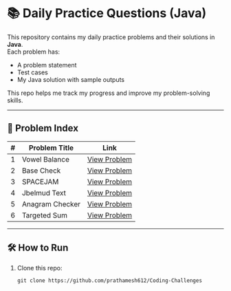 # 📚 Daily Practice Questions (Java)

This repository contains my daily practice problems and their solutions in **Java**.  
Each problem has:
- A problem statement
- Test cases
- My Java solution with sample outputs

This repo helps me track my progress and improve my problem-solving skills.  

---

## 📖 Problem Index

| # | Problem Title | Link          |
|---|---------------|---------------|
| 1 | Vowel Balance | [View Problem](./problem-01-vowel-balance) |
| 2 | Base Check | [View Problem](./problem-02-base-check) |
| 3 | SPACEJAM | [View Problem](./problem-03-spacejam) |
| 4 | Jbelmud Text | [View Problem](./problem-04-jbelmud-text) |
| 5 | Anagram Checker | [View Problem](./problem-05-anagram-checker) |
| 6 | Targeted Sum | [View Problem](./problem-06-targeted-sum) |

---

## 🛠 How to Run
1. Clone this repo:
   ```
   git clone https://github.com/prathamesh612/Coding-Challenges
   ```

